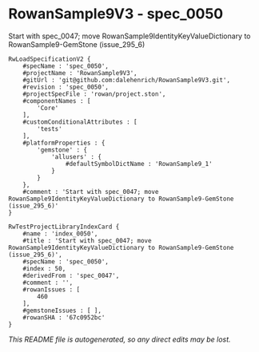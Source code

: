 # RowanSample9V3 - spec_0050
Start with spec_0047; move RowanSample9IdentityKeyValueDictionary to RowanSample9-GemStone (issue_295_6)
```
RwLoadSpecificationV2 {
	#specName : 'spec_0050',
	#projectName : 'RowanSample9V3',
	#gitUrl : 'git@github.com:dalehenrich/RowanSample9V3.git',
	#revision : 'spec_0050',
	#projectSpecFile : 'rowan/project.ston',
	#componentNames : [
		'Core'
	],
	#customConditionalAttributes : [
		'tests'
	],
	#platformProperties : {
		'gemstone' : {
			'allusers' : {
				#defaultSymbolDictName : 'RowanSample9_1'
			}
		}
	},
	#comment : 'Start with spec_0047; move RowanSample9IdentityKeyValueDictionary to RowanSample9-GemStone (issue_295_6)'
}

RwTestProjectLibraryIndexCard {
	#name : 'index_0050',
	#title : 'Start with spec_0047; move RowanSample9IdentityKeyValueDictionary to RowanSample9-GemStone (issue_295_6)',
	#specName : 'spec_0050',
	#index : 50,
	#derivedFrom : 'spec_0047',
	#comment : '',
	#rowanIssues : [
		460
	],
	#gemstoneIssues : [ ],
	#rowanSHA : '67c0952bc'
}
```

*This README file is autogenerated, so any direct edits may be lost.*
